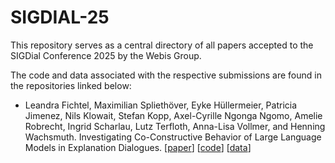 # SIGDIAL-25

This repository serves as a central directory of all papers accepted to the SIGDial Conference 2025 by the Webis Group.

The code and data associated with the respective submissions are found in the repositories linked below:

* Leandra Fichtel, Maximilian Spliethöver, Eyke Hüllermeier, Patricia Jimenez, Nils Klowait, Stefan Kopp, Axel-Cyrille Ngonga Ngomo, Amelie Robrecht, Ingrid Scharlau, Lutz Terfloth, Anna-Lisa Vollmer, and Henning Wachsmuth. Investigating Co-Constructive Behavior of Large Language Models in Explanation Dialogues. [[paper](https://aclanthology.org/2025.sigdial-1.1/)] [[code](https://github.com/webis-de/sigdial25-co-constructive-llms)] [[data](https://github.com/webis-de/sigdial25-co-constructive-llms-data)]
